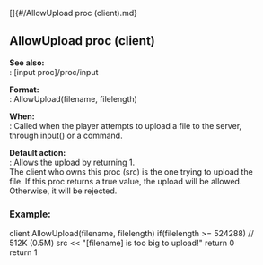 []{#/AllowUpload proc (client).md}    
## AllowUpload proc (client)    
**See also:**    
:   [input proc]/proc/input    
<!-- -->    
**Format:**    
:   AllowUpload(filename, filelength)    
<!-- -->    
**When:**    
:   Called when the player attempts to upload a file to the server,    
    through input() or a command.    
<!-- -->    
**Default action:**    
:   Allows the upload by returning 1.    
The client who owns this proc (src) is the one trying to upload the    
file. If this proc returns a true value, the upload will be allowed.    
Otherwise, it will be rejected.    
### Example:    
client AllowUpload(filename, filelength) if(filelength \>= 524288) //    
512K (0.5M) src \<\< \"\[filename\] is too big to upload!\" return 0    
return 1  